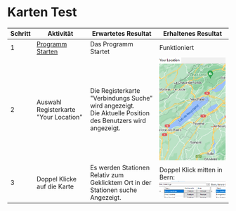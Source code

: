 # Karten Test

| Schritt | Aktivität                               | Erwartetes Resultat                                                                                                 | Erhaltenes Resultat                                                    |
| ------- | --------------------------------------- | ------------------------------------------------------------------------------------------------------------------- | ---------------------------------------------------------------------- |
| 1       | [Programm Starten](../projekt-setup.md) | Das Programm Startet                                                                                                | Funktioniert                                                           |
| 2       | Auswahl Registerkarte "Your Location"   | <p>Die Registerkarte "Verbindungs Suche" wird angezeigt.<br>Die Aktuelle Position des Benutzers wird angezeigt.</p> | ![](../../.gitbook/assets/image.png)                                   |
| 3       | Doppel Klicke auf die Karte             | Es werden Stationen Relativ zum Geklicktem Ort in der Stationen suche Angezeigt.                                    | Doppel Klick mitten in Bern:![](<../../.gitbook/assets/image (1).png>) |
